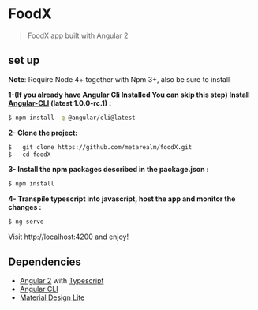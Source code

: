 # FoodX

> FoodX app built with Angular 2 


## set up

**Note**: Require Node 4+ together with Npm 3+, also be sure to install 

**1-(If you already have Angular Cli Installed You can skip this step)
Install [Angular-CLI](https://github.com/angular/angular-cli) (latest 1.0.0-rc.1) :**

```bash
$ npm install -g @angular/cli@latest
```

**2- Clone the project:**

```bash
$	git clone https://github.com/metarealm/foodX.git
$	cd foodX
```

**3- Install the npm packages described in the package.json :**

```bash
$ npm install
```

**4- Transpile typescript into javascript, host the app and monitor the changes :**

```bash
$ ng serve
```

Visit http://localhost:4200 and enjoy!

## Dependencies
- [Angular 2](https://angular.io/) with [Typescript](https://www.typescriptlang.org/)
- [Angular CLI](https://cli.angular.io/)
- [Material Design Lite](https://github.com/google/material-design-lite/)
